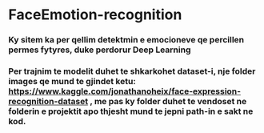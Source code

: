 # FaceEmotion-recognition

### Ky sitem ka per qellim detektmin e emocioneve qe percillen permes fytyres, duke perdorur Deep Learning

### Per trajnim te modelit duhet te shkarkohet dataset-i, nje folder images qe mund te gjindet ketu: https://www.kaggle.com/jonathanoheix/face-expression-recognition-dataset  , me pas ky folder duhet te vendoset ne folderin e projektit apo thjesht mund te jepni path-in e sakt ne kod.
